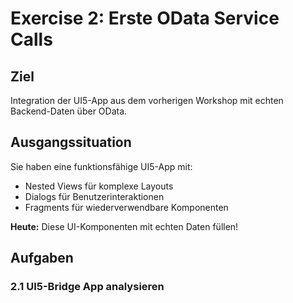 # Exercise 2: Erste OData Service Calls

## Ziel
Integration der UI5-App aus dem vorherigen Workshop mit echten Backend-Daten über OData.

## Ausgangssituation
Sie haben eine funktionsfähige UI5-App mit:
- Nested Views für komplexe Layouts
- Dialogs für Benutzerinteraktionen  
- Fragments für wiederverwendbare Komponenten

**Heute:** Diese UI-Komponenten mit echten Daten füllen!

## Aufgaben

### 2.1 UI5-Bridge App analysieren
